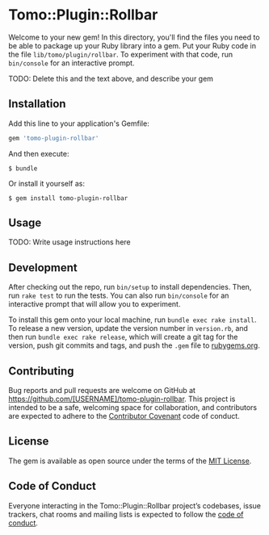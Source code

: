 # Tomo::Plugin::Rollbar

Welcome to your new gem! In this directory, you'll find the files you need to be able to package up your Ruby library into a gem. Put your Ruby code in the file `lib/tomo/plugin/rollbar`. To experiment with that code, run `bin/console` for an interactive prompt.

TODO: Delete this and the text above, and describe your gem

## Installation

Add this line to your application's Gemfile:

```ruby
gem 'tomo-plugin-rollbar'
```

And then execute:

    $ bundle

Or install it yourself as:

    $ gem install tomo-plugin-rollbar

## Usage

TODO: Write usage instructions here

## Development

After checking out the repo, run `bin/setup` to install dependencies. Then, run `rake test` to run the tests. You can also run `bin/console` for an interactive prompt that will allow you to experiment.

To install this gem onto your local machine, run `bundle exec rake install`. To release a new version, update the version number in `version.rb`, and then run `bundle exec rake release`, which will create a git tag for the version, push git commits and tags, and push the `.gem` file to [rubygems.org](https://rubygems.org).

## Contributing

Bug reports and pull requests are welcome on GitHub at https://github.com/[USERNAME]/tomo-plugin-rollbar. This project is intended to be a safe, welcoming space for collaboration, and contributors are expected to adhere to the [Contributor Covenant](http://contributor-covenant.org) code of conduct.

## License

The gem is available as open source under the terms of the [MIT License](https://opensource.org/licenses/MIT).

## Code of Conduct

Everyone interacting in the Tomo::Plugin::Rollbar project’s codebases, issue trackers, chat rooms and mailing lists is expected to follow the [code of conduct](https://github.com/[USERNAME]/tomo-plugin-rollbar/blob/master/CODE_OF_CONDUCT.md).
